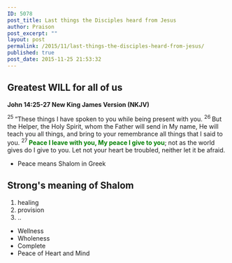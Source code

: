```yaml
---
ID: 5078
post_title: Last things the Disciples heard from Jesus
author: Praison
post_excerpt: ""
layout: post
permalink: /2015/11/last-things-the-disciples-heard-from-jesus/
published: true
post_date: 2015-11-25 21:53:32
---
```

<h2 class="passage-display"><strong>Greatest WILL for all of us</strong></h2>
<p class="passage-display"><strong><span class="passage-display-bcv">John 14:25-27
</span><span class="passage-display-version">New King James Version (NKJV)</span></strong></p>
<span class="text John-14-25"><sup class="versenum">25 </sup><span class="woj">“These things I have spoken to you while being present with you.</span> </span><span id="en-NKJV-26695" class="text John-14-26"><sup class="versenum">26 </sup><span class="woj">But the Helper, the Holy Spirit, whom the Father will send in My name, He will teach you all things, and bring to your remembrance all things that I said to you.</span> </span><span id="en-NKJV-26696" class="text John-14-27"><sup class="versenum">27 </sup><span class="woj"><span style="color: #008000;"><strong>Peace I leave with you, My peace I give to you</strong></span>; not as the world gives do I give to you. Let not your heart be troubled, neither let it be afraid.</span></span>
<ul>
	<li>Peace means Shalom in Greek</li>
</ul>
<h2><strong>Strong's meaning of Shalom</strong></h2>
<ol>
	<li>healing</li>
	<li>provision</li>
	<li>..</li>
</ol>
<ul>
	<li>Wellness</li>
	<li>Wholeness</li>
	<li>Complete</li>
	<li>Peace of Heart and Mind</li>
</ul>